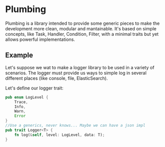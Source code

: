 # Plumbing 

Plumbing is a library intended to provide some generic pieces to make the development more clean, modular and mantainable.
It's based on simple concepts, like Task, Handler, Condition, Filter, with a minimal traits but yet allows powerful implementations.

## Example

Let's suppose we wat to make a logger library to be used in a variety of scenarios.
The logger must provide us ways to simple log in several different places (like console, file, ElasticSearch).

Let's define our logger trait:

```rust
pub enum LogLevel {
    Trace,
    Info,
    Warn,
    Error
}
//Use a generics, never knows... Maybe we can have a json impl
pub trait Logger<T> {
    fn log(&self, level: LogLevel, data: T);
}
```